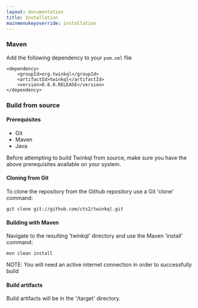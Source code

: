 ```yaml
---
layout: documentation
title: Installation
mainmenukeyoverride: installation
---
```


### Maven
Add the following dependency to your ```pom.xml``` file

	<dependency>
		<groupId>org.twinkql</groupId>
		<artifactId>twinkql</artifactId>
		<version>0.8.0.RELEASE</version>
	</dependency>

### Build from source

#### Prerequisites
 * Git
 * Maven
 * Java

Before attempting to build Twinkql from source, make sure you have the above prerequisites available on your system.

#### Cloning from Git

To clone the repository from the Github repository use a Git 'clone' command:

	git clone git://github.com/cts2/twinkql.git

#### Building with Maven

Navigate to the resulting 'twinkql' directory and use the Maven 'install' command:

	mvn clean install

NOTE: You will need an active internet connection in order to successfully build

#### Build artifacts

Build artifacts will be in the '/target' directory.
